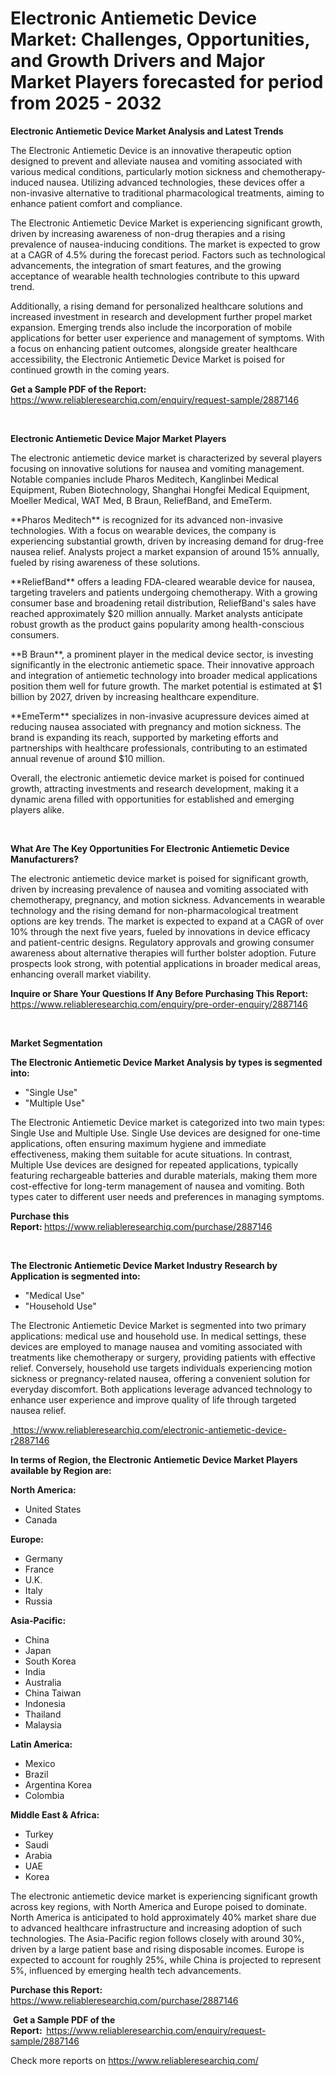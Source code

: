 <p><h1>Electronic Antiemetic Device Market: Challenges, Opportunities, and Growth Drivers and Major Market Players forecasted for period from 2025 - 2032</h1></p><p><strong>Electronic Antiemetic Device Market Analysis and Latest Trends</strong></p>
<p><p>The Electronic Antiemetic Device is an innovative therapeutic option designed to prevent and alleviate nausea and vomiting associated with various medical conditions, particularly motion sickness and chemotherapy-induced nausea. Utilizing advanced technologies, these devices offer a non-invasive alternative to traditional pharmacological treatments, aiming to enhance patient comfort and compliance.</p><p>The Electronic Antiemetic Device Market is experiencing significant growth, driven by increasing awareness of non-drug therapies and a rising prevalence of nausea-inducing conditions. The market is expected to grow at a CAGR of 4.5% during the forecast period. Factors such as technological advancements, the integration of smart features, and the growing acceptance of wearable health technologies contribute to this upward trend. </p><p>Additionally, a rising demand for personalized healthcare solutions and increased investment in research and development further propel market expansion. Emerging trends also include the incorporation of mobile applications for better user experience and management of symptoms. With a focus on enhancing patient outcomes, alongside greater healthcare accessibility, the Electronic Antiemetic Device Market is poised for continued growth in the coming years.</p></p>
<p><strong>Get a Sample PDF of the Report:&nbsp;</strong> <a href="https://www.reliableresearchiq.com/enquiry/request-sample/2887146?utm_campaign=2783&utm_medium=2&utm_source=Github&utm_content=ia&utm_term=13032025&utm_id=electronic-antiemetic-device">https://www.reliableresearchiq.com/enquiry/request-sample/2887146</a></p>
<p>&nbsp;</p>
<p><strong>Electronic Antiemetic Device Major Market Players</strong></p>
<p><p>The electronic antiemetic device market is characterized by several players focusing on innovative solutions for nausea and vomiting management. Notable companies include Pharos Meditech, Kanglinbei Medical Equipment, Ruben Biotechnology, Shanghai Hongfei Medical Equipment, Moeller Medical, WAT Med, B Braun, ReliefBand, and EmeTerm.</p><p>**Pharos Meditech** is recognized for its advanced non-invasive technologies. With a focus on wearable devices, the company is experiencing substantial growth, driven by increasing demand for drug-free nausea relief. Analysts project a market expansion of around 15% annually, fueled by rising awareness of these solutions.</p><p>**ReliefBand** offers a leading FDA-cleared wearable device for nausea, targeting travelers and patients undergoing chemotherapy. With a growing consumer base and broadening retail distribution, ReliefBand's sales have reached approximately $20 million annually. Market analysts anticipate robust growth as the product gains popularity among health-conscious consumers.</p><p>**B Braun**, a prominent player in the medical device sector, is investing significantly in the electronic antiemetic space. Their innovative approach and integration of antiemetic technology into broader medical applications position them well for future growth. The market potential is estimated at $1 billion by 2027, driven by increasing healthcare expenditure.</p><p>**EmeTerm** specializes in non-invasive acupressure devices aimed at reducing nausea associated with pregnancy and motion sickness. The brand is expanding its reach, supported by marketing efforts and partnerships with healthcare professionals, contributing to an estimated annual revenue of around $10 million. </p><p>Overall, the electronic antiemetic device market is poised for continued growth, attracting investments and research development, making it a dynamic arena filled with opportunities for established and emerging players alike.</p></p>
<p>&nbsp;</p>
<p><strong>What Are The Key Opportunities For Electronic Antiemetic Device Manufacturers?</strong></p>
<p><p>The electronic antiemetic device market is poised for significant growth, driven by increasing prevalence of nausea and vomiting associated with chemotherapy, pregnancy, and motion sickness. Advancements in wearable technology and the rising demand for non-pharmacological treatment options are key trends. The market is expected to expand at a CAGR of over 10% through the next five years, fueled by innovations in device efficacy and patient-centric designs. Regulatory approvals and growing consumer awareness about alternative therapies will further bolster adoption. Future prospects look strong, with potential applications in broader medical areas, enhancing overall market viability.</p></p>
<p><strong>Inquire or Share Your Questions If Any Before Purchasing This Report:</strong> <a href="https://www.reliableresearchiq.com/enquiry/pre-order-enquiry/2887146?utm_campaign=2783&utm_medium=2&utm_source=Github&utm_content=ia&utm_term=13032025&utm_id=electronic-antiemetic-device">https://www.reliableresearchiq.com/enquiry/pre-order-enquiry/2887146</a></p>
<p>&nbsp;</p>
<p><strong>Market Segmentation</strong></p>
<p><strong>The Electronic Antiemetic Device Market Analysis by types is segmented into:</strong></p>
<p><ul><li>"Single Use"</li><li>"Multiple Use"</li></ul></p>
<p><p>The Electronic Antiemetic Device market is categorized into two main types: Single Use and Multiple Use. Single Use devices are designed for one-time applications, often ensuring maximum hygiene and immediate effectiveness, making them suitable for acute situations. In contrast, Multiple Use devices are designed for repeated applications, typically featuring rechargeable batteries and durable materials, making them more cost-effective for long-term management of nausea and vomiting. Both types cater to different user needs and preferences in managing symptoms.</p></p>
<p><strong>Purchase this Report:&nbsp;</strong><a href="https://www.reliableresearchiq.com/purchase/2887146?utm_campaign=2783&utm_medium=2&utm_source=Github&utm_content=ia&utm_term=13032025&utm_id=electronic-antiemetic-device">https://www.reliableresearchiq.com/purchase/2887146</a></p>
<p>&nbsp;</p>
<p><strong>The Electronic Antiemetic Device Market Industry Research by Application is segmented into:</strong></p>
<p><ul><li>"Medical Use"</li><li>"Household Use"</li></ul></p>
<p><p>The Electronic Antiemetic Device Market is segmented into two primary applications: medical use and household use. In medical settings, these devices are employed to manage nausea and vomiting associated with treatments like chemotherapy or surgery, providing patients with effective relief. Conversely, household use targets individuals experiencing motion sickness or pregnancy-related nausea, offering a convenient solution for everyday discomfort. Both applications leverage advanced technology to enhance user experience and improve quality of life through targeted nausea relief.</p></p>
<p><a href="https://www.reliableresearchiq.com/electronic-antiemetic-device-r2887146?utm_campaign=2783&utm_medium=2&utm_source=Github&utm_content=ia&utm_term=13032025&utm_id=electronic-antiemetic-device">&nbsp;https://www.reliableresearchiq.com/electronic-antiemetic-device-r2887146</a></p>
<p><strong>In terms of Region, the Electronic Antiemetic Device Market Players available by Region are:</strong></p>
<p>
    <p> <strong> North America: </strong>
        <ul>
            <li>United States</li>
            <li>Canada</li>
        </ul>
        </p> 
    <p> <strong> Europe: </strong>
        <ul>
            <li>Germany</li>
            <li>France</li>
            <li>U.K.</li>
            <li>Italy</li>
            <li>Russia</li>
        </ul>
        </p> 
    <p> <strong> Asia-Pacific: </strong>
        <ul>
            <li>China</li>
            <li>Japan</li>
            <li>South Korea</li>
            <li>India</li>
            <li>Australia</li>
            <li>China Taiwan</li>
            <li>Indonesia</li>
            <li>Thailand</li>
            <li>Malaysia</li>
        </ul>
        </p> 
    <p> <strong> Latin America: </strong>
        <ul>
            <li>Mexico</li>
            <li>Brazil</li>
            <li>Argentina Korea</li>
            <li>Colombia</li>
        </ul>
        </p> 
    <p> <strong> Middle East & Africa: </strong>
        <ul>
            <li>Turkey</li>
            <li>Saudi</li>
            <li>Arabia</li>
            <li>UAE</li>
            <li>Korea</li>
        </ul>
    </p>
    </p>
<p><p>The electronic antiemetic device market is experiencing significant growth across key regions, with North America and Europe poised to dominate. North America is anticipated to hold approximately 40% market share due to advanced healthcare infrastructure and increasing adoption of such technologies. The Asia-Pacific region follows closely with around 30%, driven by a large patient base and rising disposable incomes. Europe is expected to account for roughly 25%, while China is projected to represent 5%, influenced by emerging health tech advancements.</p></p>
<p><strong>Purchase this Report: </strong><a href="https://www.reliableresearchiq.com/purchase/2887146?utm_campaign=2783&utm_medium=2&utm_source=Github&utm_content=ia&utm_term=13032025&utm_id=electronic-antiemetic-device">https://www.reliableresearchiq.com/purchase/2887146</a></p>
<p>&nbsp;<strong>Get a Sample PDF of the Report:&nbsp;&nbsp;</strong><a href="https://www.reliableresearchiq.com/enquiry/request-sample/2887146?utm_campaign=2783&utm_medium=2&utm_source=Github&utm_content=ia&utm_term=13032025&utm_id=electronic-antiemetic-device">https://www.reliableresearchiq.com/enquiry/request-sample/2887146</a></p>
<p><strong></strong></p>
<p>Check more reports on <a href="https://www.reliableresearchiq.com/?utm_campaign=2783&utm_medium=2&utm_source=Github&utm_content=ia&utm_term=13032025&utm_id=electronic-antiemetic-device">https://www.reliableresearchiq.com/</a></p>